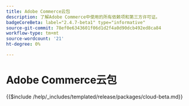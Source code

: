 ```yaml
---
title: Adobe Commerce云包
description: 了解Adobe Commerce中使用的所有依赖项和第三方许可证。
badgeCoreBeta: label="2.4.7-beta1" type="informative"
source-git-commit: 78ef0e6343601f06d1d2f4a0d90dcb492ed8ca84
workflow-type: tm+mt
source-wordcount: '21'
ht-degree: 0%

---
```


# Adobe Commerce云包

{{$include /help/_includes/templated/release/packages/cloud-beta.md}}
